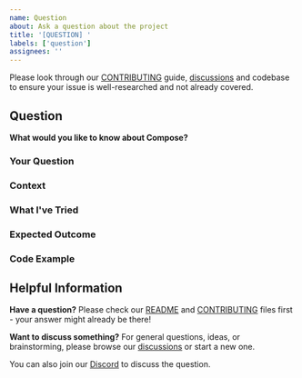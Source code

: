 ```yaml
---
name: Question
about: Ask a question about the project
title: '[QUESTION] '
labels: ['question']
assignees: ''
---
```


Please look through our [CONTRIBUTING](https://github.com/Perfect-Abstractions/Compose/blob/main/CONTRIBUTING.md) guide, [discussions](https://github.com/Perfect-Abstractions/Compose/discussions) and codebase to ensure your issue is well-researched and not already covered.

## Question

**What would you like to know about Compose?**

### Your Question
<!-- Ask your question in a clear and concise way -->

### Context
<!-- Provide any relevant context or background information -->

### What I've Tried
<!-- Describe what you've already tried or researched -->

### Expected Outcome
<!-- What would help you the most? -->

### Code Example
<!-- If applicable, provide a code example that relates to your question -->

## Helpful Information

**Have a question?** Please check our [README](https://github.com/Perfect-Abstractions/Compose/blob/main/README.md) and [CONTRIBUTING](https://github.com/Perfect-Abstractions/Compose/blob/main/CONTRIBUTING.md) files first - your answer might already be there!

**Want to discuss something?** For general questions, ideas, or brainstorming, please browse our [discussions](https://github.com/Perfect-Abstractions/Compose/discussions) or start a new one. 

You can also join our [Discord](https://discord.gg/DCBD2UKbxc) to discuss the question.
